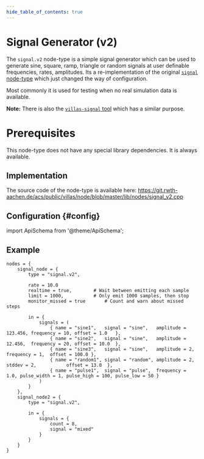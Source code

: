 ```yaml
---
hide_table_of_contents: true
---
```


# Signal Generator (v2)

The `signal.v2` node-type is a simple signal generator which can be used to generate sine, square, ramp, triangle or random signals at user definable frequencies, rates, amplitudes.
Its a re-implementation of the original [`signal` node-type](./signal.md) which just changed the way of configuration.

Most commonly it is used for testing when no real simulation data is available.

**Note:** There is also the [`villas-signal` tool](../usage/villas-signal.md) which has a similar purpose.

# Prerequisites

This node-type does not have any special library dependencies. It is always available.

## Implementation

The source code of the node-type is available here:
https://git.rwth-aachen.de/acs/public/villas/node/blob/master/lib/nodes/signal_v2.cpp

## Configuration {#config}

import ApiSchema from '@theme/ApiSchema';

<ApiSchema id="node" example pointer="#/components/schemas/signal_v2_node" />

## Example

``` url="external/node/etc/examples/nodes/signal-v2.conf" title="node/etc/examples/nodes/signal-v2.conf"
nodes = {
	signal_node = {
		type = "signal.v2",

		rate = 10.0
		realtime = true,		# Wait between emitting each sample
		limit = 1000,			# Only emit 1000 samples, then stop
		monitor_missed = true		# Count and warn about missed steps

		in = {
			signals = (
				{ name = "sine1",   signal = "sine",   amplitude = 123.456, frequency = 10, offset = 1.0   },
				{ name = "sine2",   signal = "sine",   amplitude = 12.456,  frequency = 20, offset = 10.0  },
				{ name = "sine3",   signal = "sine",   amplitude = 2,       frequency = 1,  offset = 100.0 },
				{ name = "random1", signal = "random", amplitude = 2, stddev = 2,           offset = 13.0  },
				{ name = "pulse1",  signal = "pulse",  frequency = 1.0, pulse_width = 1, pulse_high = 100, pulse_low = 50 }
			)			
		}
	},
	signal_node2 = {
		type = "signal.v2",

		in = {
			signals = {
				count = 8,
				signal = "mixed"
			}		
		}
	}
}
```
